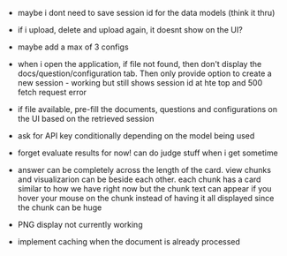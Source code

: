 - maybe i dont need to save session id for the data models (think it thru)
- if i upload, delete and upload again, it doesnt show on the UI?
- maybe add a max of 3 configs

- when i open the application, if file not found, then don't display the docs/question/configuration tab. Then only provide option to create a new session - working but still shows session id at hte top and 500 fetch request error
- if file available, pre-fill the documents, questions and configurations on the UI based on the retrieved session

- ask for API key conditionally depending on the model being used
- forget evaluate results for now! can do judge stuff when i get sometime
- answer can be completely across the length of the card. view chunks and visualizarion can be beside each other. each chunk has a card similar to how we have right now but the chunk text can appear if you hover your mouse on the chunk instead of having it all displayed since the chunk can be huge
- PNG display not currently working
- implement caching when the document is already processed